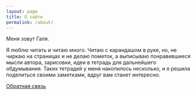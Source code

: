 ```yaml
---
layout: page
title: О сайте
permalink: /about/
---
```


Меня зовут Галя.

Я люблю читать и читаю много. 
Читаю с карандашом в руке, но, не чиркаю на страницах и не делаю пометок, а выписываю понравившиеся мысли автора, зарисовки, идеи в тетрадь для дальнейшего обдумывания. Таких тетрадей у меня накопилось несколько, и я решила поделиться своими заметками, вдруг вам станет интересно.

[Обратная связь](mailto:galya.pirs@gmail.com) 
